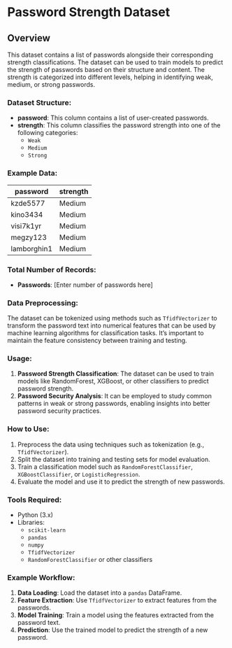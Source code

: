 # Password Strength Dataset

## Overview

This dataset contains a list of passwords alongside their corresponding strength classifications. The dataset can be used to train models to predict the strength of passwords based on their structure and content. The strength is categorized into different levels, helping in identifying weak, medium, or strong passwords.

### Dataset Structure:

- **password**: This column contains a list of user-created passwords.
- **strength**: This column classifies the password strength into one of the following categories:
  - `Weak`
  - `Medium`
  - `Strong`

### Example Data:

| password    | strength |
|-------------|----------|
| kzde5577    | Medium   |
| kino3434    | Medium   |
| visi7k1yr   | Medium   |
| megzy123    | Medium   |
| lamborghin1 | Medium   |

### Total Number of Records:

- **Passwords**: [Enter number of passwords here]

### Data Preprocessing:

The dataset can be tokenized using methods such as `TfidfVectorizer` to transform the password text into numerical features that can be used by machine learning algorithms for classification tasks. It’s important to maintain the feature consistency between training and testing.

### Usage:

1. **Password Strength Classification**: The dataset can be used to train models like RandomForest, XGBoost, or other classifiers to predict password strength.
2. **Password Security Analysis**: It can be employed to study common patterns in weak or strong passwords, enabling insights into better password security practices.

### How to Use:

1. Preprocess the data using techniques such as tokenization (e.g., `TfidfVectorizer`).
2. Split the dataset into training and testing sets for model evaluation.
3. Train a classification model such as `RandomForestClassifier`, `XGBoostClassifier`, or `LogisticRegression`.
4. Evaluate the model and use it to predict the strength of new passwords.

### Tools Required:

- Python (3.x)
- Libraries:
  - `scikit-learn`
  - `pandas`
  - `numpy`
  - `TfidfVectorizer`
  - `RandomForestClassifier` or other classifiers

### Example Workflow:

1. **Data Loading**: Load the dataset into a `pandas` DataFrame.
2. **Feature Extraction**: Use `TfidfVectorizer` to extract features from the passwords.
3. **Model Training**: Train a model using the features extracted from the password text.
4. **Prediction**: Use the trained model to predict the strength of a new password.
